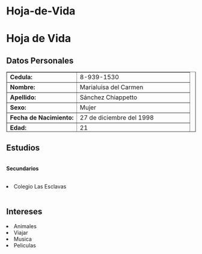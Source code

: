 # Hoja-de-Vida
<html>
<head>
<title> Hoja de vida de Marialuisa</title>

</head>
<p><b><h1><font> Hoja de Vida</font>  </H1></b></P>

<P><b><H2>Datos Personales</H2></b></P>
<TR>
<TABLE border="1" width="60%" height="160" >
<TR><TD><B>Cedula:  </B></TD> <TD >8-939-1530</TD>
<TR><TD><B>Nombre:  </B></TD> <TD>Marialuisa del Carmen</TD>   
<TR><TD><B>Apellido:  </B></TD> <TD>Sánchez Chiappetto</TD> 
<TR><TD><B>Sexo:  </B></TD> <TD>Mujer</TD> 
<TR><TD><B>Fecha de Nacimiento:  </B></TD>
  <TD>27 de diciembre del 1998</TD> 
  <TR><TD><B>Edad:  </B></TD>
  <TD>21 </TD> 
<TR><TD><B>Estado Civil:  </B></TD>
  <TD>Soltera
<TR><TD><B>Direccion:  </B></TD>
  <TD>Panamá, Panamá, San Francisco, #15</TD>
<TR><TD><B>Email:  </B></TD>
  <TD>marialsanchez27@gmail.com</TD> 
<TR><TD><B>Celular:  </B></TD>
  <TD>66772993</TD> 

</TABLE>

<P><b><H2>Estudios</H2></b></P>

<BR><b>Secundarios</b></BR>
<BR><li> Colegio Las Esclavas </li></BR>

<P><b><H2>Intereses</H2></b></P>
    
<li>Animales</li>
<li>Viajar</li>
<li>Musica</li>
<li>Peliculas</li>

</body>
</html>
